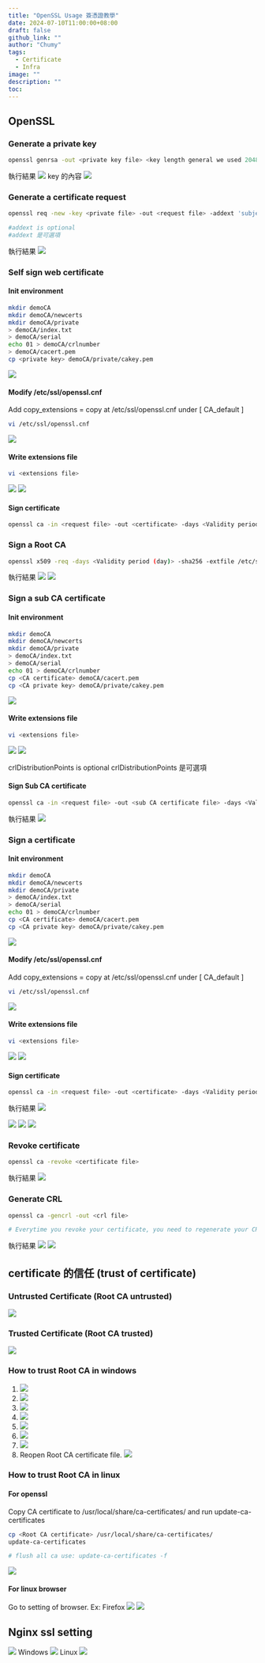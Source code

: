 ```yaml
---
title: "OpenSSL Usage 簽憑證教學"
date: 2024-07-10T11:00:00+08:00
draft: false
github_link: ""
author: "Chumy"
tags:
  - Certificate
  - Infra
image: ""
description: ""
toc: 
---
```


## OpenSSL
### Generate a private key
``` bash
openssl genrsa -out <private key file> <key length general we used 2048>
```
執行結果
![](https://i.imgur.com/RH3dXBZ.png)
key 的內容
![](https://i.imgur.com/FU8bv1Z.png)

### Generate a certificate request
``` bash
openssl req -new -key <private file> -out <request file> -addext 'subjectAltName=<Alternative Name>'

#addext is optional
#addext 是可選項
```

執行結果
![](https://i.imgur.com/JYYVsH6.png)

### Self sign web certificate
#### Init environment
``` bash
mkdir demoCA
mkdir demoCA/newcerts
mkdir demoCA/private
> demoCA/index.txt
> demoCA/serial
echo 01 > demoCA/crlnumber
> demoCA/cacert.pem
cp <private key> demoCA/private/cakey.pem
```
![](https://i.imgur.com/Ct9Va1h.png)

#### Modify /etc/ssl/openssl.cnf
Add copy_extensions = copy at /etc/ssl/openssl.cnf under [ CA_default ]
``` bash
vi /etc/ssl/openssl.cnf
```
![](https://i.imgur.com/4VIRu4e.png)

#### Write extensions file
``` bash
vi <extensions file>
```
![](https://i.imgur.com/WXybn8U.png)
![](https://i.imgur.com/uNGts39.png)

#### Sign certificate
``` bash
openssl ca -in <request file> -out <certificate> -days <Validity period (day)> -batch -rand_serial -extfile <extensions file> -selfsign
```

### Sign a Root CA
``` bash
openssl x509 -req -days <Validity period (day)> -sha256 -extfile /etc/ssl/openssl.cnf -extensions v3_ca -signkey <your private key> -in <request file> -out <certificate file>
```

執行結果
![](https://i.imgur.com/B7LJ2Sa.png)
![](https://i.imgur.com/A9Jrbka.png)


### Sign a sub CA certificate
#### Init environment
``` bash
mkdir demoCA
mkdir demoCA/newcerts
mkdir demoCA/private
> demoCA/index.txt
> demoCA/serial
echo 01 > demoCA/crlnumber
cp <CA certificate> demoCA/cacert.pem
cp <CA private key> demoCA/private/cakey.pem
```
![](https://i.imgur.com/67klQBu.png)

#### Write extensions file
``` bash
vi <extensions file>
```
![](https://i.imgur.com/SR1etbR.png)
![](https://i.imgur.com/e2TVD5Q.png)

crlDistributionPoints is optional
crlDistributionPoints 是可選項

#### Sign Sub CA certificate
``` bash
openssl ca -in <request file> -out <sub CA certificate file> -days <Validity period (day)> -batch -rand_serial -extfile <extensions file>
```

執行結果
![](https://i.imgur.com/KWwZuXb.png)

### Sign a certificate
#### Init environment
``` bash
mkdir demoCA
mkdir demoCA/newcerts
mkdir demoCA/private
> demoCA/index.txt
> demoCA/serial
echo 01 > demoCA/crlnumber
cp <CA certificate> demoCA/cacert.pem
cp <CA private key> demoCA/private/cakey.pem
```
![](https://i.imgur.com/Ct9Va1h.png)

#### Modify /etc/ssl/openssl.cnf
Add copy_extensions = copy at /etc/ssl/openssl.cnf under [ CA_default ]
``` bash
vi /etc/ssl/openssl.cnf
```
![](https://i.imgur.com/4VIRu4e.png)

#### Write extensions file
``` bash
vi <extensions file>
```
![](https://i.imgur.com/WXybn8U.png)
![](https://i.imgur.com/uNGts39.png)

#### Sign certificate
``` bash
openssl ca -in <request file> -out <certificate> -days <Validity period (day)> -batch -rand_serial -extfile <extensions file>
```

執行結果
![](https://i.imgur.com/R7TMRlB.png)

![](https://i.imgur.com/Cj02FuE.png)
![](https://i.imgur.com/9QVNtr8.png)
![](https://i.imgur.com/WU3MpFU.png)

### Revoke certificate
``` bash
openssl ca -revoke <certificate file>
```

執行結果
![](https://i.imgur.com/MRVWR1n.png)

### Generate CRL
``` bash
openssl ca -gencrl -out <crl file>

# Everytime you revoke your certificate, you need to regenerate your CRL.
```

執行結果
![](https://i.imgur.com/uBK8LCz.png)
![](https://i.imgur.com/TXyTUaM.png)


## certificate 的信任 (trust of certificate)
### Untrusted Certificate (Root CA untrusted)
![](https://i.imgur.com/ng4xLgR.png)

### Trusted Certificate (Root CA trusted)
![](https://i.imgur.com/6H04mJB.png)

### How to trust Root CA in windows
1. ![](https://i.imgur.com/MZoNzDe.png)
2. ![](https://i.imgur.com/HRJpxQf.png)
3. ![](https://i.imgur.com/NVTc4FW.png)
4. ![](https://i.imgur.com/1L19EBL.png)
5. ![](https://i.imgur.com/DSEt9SO.png)
6. ![](https://i.imgur.com/17jz2or.png)
7. ![](https://i.imgur.com/Ltm8V6p.png)
8. Reopen Root CA certificate file. ![](https://i.imgur.com/wufNBsO.png)

### How to trust Root CA in linux
#### For openssl
Copy CA certificate to /usr/local/share/ca-certificates/ and run update-ca-certificates
``` bash
cp <Root CA certificate> /usr/local/share/ca-certificates/
update-ca-certificates

# flush all ca use: update-ca-certificates -f
```
![](https://i.imgur.com/5f87Zyh.png)

#### For linux browser
Go to setting of browser. Ex: Firefox
![](https://i.imgur.com/R0Fjtm1.png)
![](https://i.imgur.com/IBKroQi.png)

## Nginx ssl setting
![](https://i.imgur.com/CEIe0RM.png)
Windows
![](https://i.imgur.com/0KYmqkN.png)
Linux
![](https://i.imgur.com/6ebDXMN.png)
